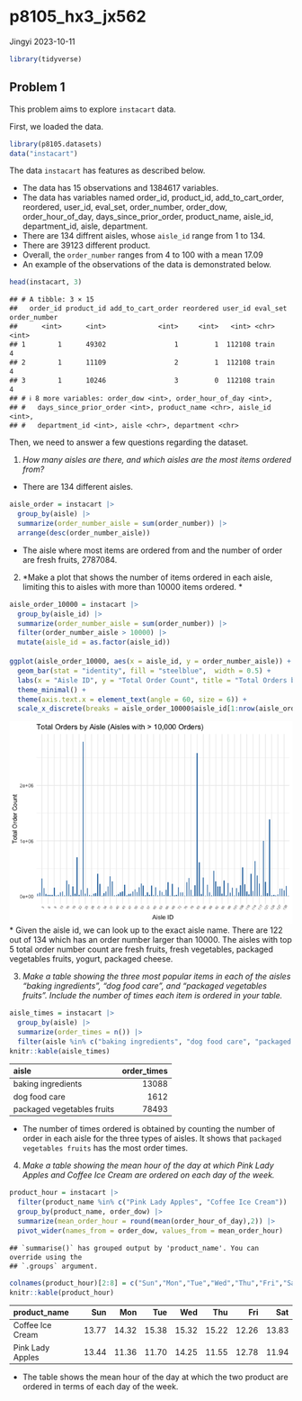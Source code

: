 p8105_hx3_jx562
================
Jingyi
2023-10-11

``` r
library(tidyverse)
```

## Problem 1

This problem aims to explore `instacart` data.

First, we loaded the data.

``` r
library(p8105.datasets)
data("instacart")
```

The data `instacart` has features as described below.

- The data has 15 observations and 1384617 variables.
- The data has variables named order_id, product_id, add_to_cart_order,
  reordered, user_id, eval_set, order_number, order_dow,
  order_hour_of_day, days_since_prior_order, product_name, aisle_id,
  department_id, aisle, department.
- There are 134 diffrent aisles, whose `aisle_id` range from 1 to 134.
- There are 39123 different product.
- Overall, the `order_number` ranges from 4 to 100 with a mean 17.09
- An example of the observations of the data is demonstrated below.

``` r
head(instacart, 3)
```

    ## # A tibble: 3 × 15
    ##   order_id product_id add_to_cart_order reordered user_id eval_set order_number
    ##      <int>      <int>             <int>     <int>   <int> <chr>           <int>
    ## 1        1      49302                 1         1  112108 train               4
    ## 2        1      11109                 2         1  112108 train               4
    ## 3        1      10246                 3         0  112108 train               4
    ## # ℹ 8 more variables: order_dow <int>, order_hour_of_day <int>,
    ## #   days_since_prior_order <int>, product_name <chr>, aisle_id <int>,
    ## #   department_id <int>, aisle <chr>, department <chr>

Then, we need to answer a few questions regarding the dataset.

1.  *How many aisles are there, and which aisles are the most items
    ordered from?*

- There are 134 different aisles.

``` r
aisle_order = instacart |>
  group_by(aisle) |>
  summarize(order_number_aisle = sum(order_number)) |>
  arrange(desc(order_number_aisle))
```

- The aisle where most items are ordered from and the number of order
  are fresh fruits, 2787084.

2.  *Make a plot that shows the number of items ordered in each aisle,
    limiting this to aisles with more than 10000 items ordered. *

``` r
aisle_order_10000 = instacart |>
  group_by(aisle_id) |>
  summarize(order_number_aisle = sum(order_number)) |>
  filter(order_number_aisle > 10000) |>
  mutate(aisle_id = as.factor(aisle_id))

ggplot(aisle_order_10000, aes(x = aisle_id, y = order_number_aisle)) +
  geom_bar(stat = "identity", fill = "steelblue",  width = 0.5) +
  labs(x = "Aisle ID", y = "Total Order Count", title = "Total Orders by Aisle (Aisles with > 10,000 Orders)") +
  theme_minimal() +
  theme(axis.text.x = element_text(angle = 60, size = 6)) +
  scale_x_discrete(breaks = aisle_order_10000$aisle_id[1:nrow(aisle_order_10000) %% 3 == 0])
```

![](p8105_hw3_jx2562_files/figure-gfm/unnamed-chunk-5-1.png)<!-- --> \*
Given the aisle id, we can look up to the exact aisle name. There are
122 out of 134 which has an order number larger than 10000. The aisles
with top 5 total order number count are fresh fruits, fresh vegetables,
packaged vegetables fruits, yogurt, packaged cheese.

3.  *Make a table showing the three most popular items in each of the
    aisles “baking ingredients”, “dog food care”, and “packaged
    vegetables fruits”. Include the number of times each item is ordered
    in your table.*

``` r
aisle_times = instacart |>
  group_by(aisle) |>
  summarize(order_times = n()) |>
  filter(aisle %in% c("baking ingredients", "dog food care", "packaged vegetables fruits")) 
knitr::kable(aisle_times)
```

| aisle                      | order_times |
|:---------------------------|------------:|
| baking ingredients         |       13088 |
| dog food care              |        1612 |
| packaged vegetables fruits |       78493 |

- The number of times ordered is obtained by counting the number of
  order in each aisle for the three types of aisles. It shows that
  `packaged vegetables fruits` has the most order times.

4.  *Make a table showing the mean hour of the day at which Pink Lady
    Apples and Coffee Ice Cream are ordered on each day of the week.*

``` r
product_hour = instacart |>
  filter(product_name %in% c("Pink Lady Apples", "Coffee Ice Cream")) |>
  group_by(product_name, order_dow) |>
  summarize(mean_order_hour = round(mean(order_hour_of_day),2)) |>
  pivot_wider(names_from = order_dow, values_from = mean_order_hour) 
```

    ## `summarise()` has grouped output by 'product_name'. You can override using the
    ## `.groups` argument.

``` r
colnames(product_hour)[2:8] = c("Sun","Mon","Tue","Wed","Thu","Fri","Sat")
knitr::kable(product_hour)
```

| product_name     |   Sun |   Mon |   Tue |   Wed |   Thu |   Fri |   Sat |
|:-----------------|------:|------:|------:|------:|------:|------:|------:|
| Coffee Ice Cream | 13.77 | 14.32 | 15.38 | 15.32 | 15.22 | 12.26 | 13.83 |
| Pink Lady Apples | 13.44 | 11.36 | 11.70 | 14.25 | 11.55 | 12.78 | 11.94 |

- The table shows the mean hour of the day at which the two product are
  ordered in terms of each day of the week.

